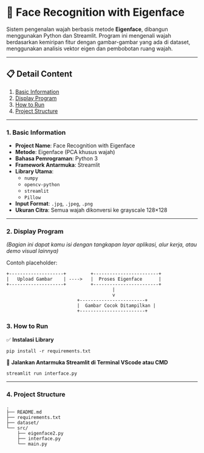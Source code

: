 # 🧠 Face Recognition with Eigenface

Sistem pengenalan wajah berbasis metode **Eigenface**, dibangun menggunakan Python dan Streamlit. Program ini mengenali wajah berdasarkan kemiripan fitur dengan gambar-gambar yang ada di dataset, menggunakan analisis vektor eigen dan pembobotan ruang wajah.

---

## 📋 Detail Content

1. [Basic Information](#1-basic-information)  
2. [Display Program](#2-display-program)  
3. [How to Run](#3-how-to-run)  
4. [Project Structure](#4-project-structure)

---

### 1. Basic Information

- **Project Name**: Face Recognition with Eigenface  
- **Metode**: Eigenface (PCA khusus wajah)  
- **Bahasa Pemrograman**: Python 3  
- **Framework Antarmuka**: Streamlit  
- **Library Utama**:
  - `numpy`
  - `opencv-python`
  - `streamlit`
  - `Pillow`
- **Input Format**: `.jpg`, `.jpeg`, `.png`
- **Ukuran Citra**: Semua wajah dikonversi ke grayscale 128×128

---

### 2. Display Program

*(Bagian ini dapat kamu isi dengan tangkapan layar aplikasi, alur kerja, atau demo visual lainnya)*

Contoh placeholder:

```text
+--------------------+         +------------------------+
|   Upload Gambar    | ---->   |  Proses Eigenface      |
+--------------------+         +------------------------+
                                       |
                                       v
                          +------------------------+
                          |  Gambar Cocok Ditampilkan |
                          +------------------------+

```
### 3. How to Run 
✅ **Instalasi Library**
```text
pip install -r requirements.txt
```

🚀 **Jalankan Antarmuka Streamlit di Terminal VScode atau CMD**
```text
streamlit run interface.py
```

---
### 4. Project Structure
```text
.
├── README.md 
├── requirements.txt 
├── dataset/ 
└── src/ 
    ├── eigenface2.py 
    ├── interface.py
    └── main.py 
```

